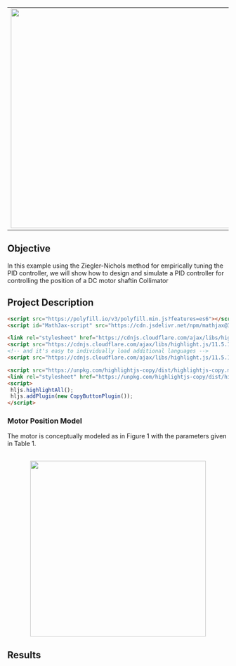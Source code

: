 <table>
<td><img src="https://user-images.githubusercontent.com/44644848/171729465-95d15fc9-1337-4082-8cf9-6ce7e46fd641.jpg"  width=500/></td>
<td><p><h1>DC Motor Position Controller Design</h1></p>
<p>Tuning a PID controller for a DC Motor Position System.</p>
</table>

## Objective
In this example using the Ziegler-Nichols method for empirically tuning the PID controller, we will show how to design and simulate a PID controller for controlling the position of a DC motor shaftin Collimator

## Project Description

```html
<script src="https://polyfill.io/v3/polyfill.min.js?features=es6"></script>
<script id="MathJax-script" src="https://cdn.jsdelivr.net/npm/mathjax@3/es5/tex-mml-chtml.js"></script>

<link rel="stylesheet" href="https://cdnjs.cloudflare.com/ajax/libs/highlight.js/11.5.1/styles/agate.min.css">
<script src="https://cdnjs.cloudflare.com/ajax/libs/highlight.js/11.5.1/highlight.min.js"></script>
<!-- and it's easy to individually load additional languages -->
<script src="https://cdnjs.cloudflare.com/ajax/libs/highlight.js/11.5.1/languages/go.min.js"></script>

<script src="https://unpkg.com/highlightjs-copy/dist/highlightjs-copy.min.js"></script>
<link rel="stylesheet" href="https://unpkg.com/highlightjs-copy/dist/highlightjs-copy.min.css"/>
<script>
 hljs.highlightAll();
 hljs.addPlugin(new CopyButtonPlugin());
</script>
```

### Motor Position Model

The motor is conceptually modeled as in Figure 1 with the parameters given in Table 1.
<br /><br />
<p align="center">
<img src="https://user-images.githubusercontent.com/44644848/171734152-10bee237-df67-4050-b2b7-5feb31295afc.png"  width="400"/>
</p>

## Results

